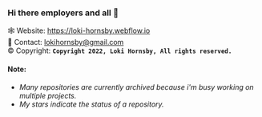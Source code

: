 ### Hi there employers and all 👋

🕸️ Website: https://loki-hornsby.webflow.io <br/>
💬 Contact: lokihornsby@gmail.com       
©️ Copyright: **`Copyright 2022, Loki Hornsby, All rights reserved.`** <br/>
#### Note:
  - *Many repositories are currently archived because i'm busy working on multiple projects.*
  - *My stars indicate the status of a repository.*
